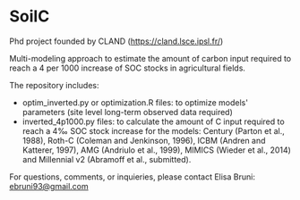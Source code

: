 # SoilC
Phd project founded by CLAND (https://cland.lsce.ipsl.fr/)

Multi-modeling approach to estimate the amount of carbon input required to reach a 4 per 1000 increase of SOC stocks in agricultural fields.

The repository includes:
- optim_inverted.py or optimization.R files: to optimize models' parameters (site level long-term observed data required)
- inverted_4p1000.py files: to calculate the amount of C input required to reach a 4‰ SOC stock increase
for the models: Century (Parton et al., 1988), Roth-C (Coleman and Jenkinson, 1996), ICBM (Andren and Katterer, 1997), AMG (Andriulo et al., 1999), MIMICS (Wieder et al., 2014) and Millennial v2 (Abramoff et al., submitted).

For questions, comments, or inquieries, please contact Elisa Bruni: ebruni93@gmail.com
